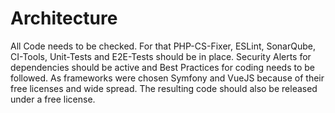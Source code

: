 # Architecture

All Code needs to be checked. For that PHP-CS-Fixer, ESLint, SonarQube, CI-Tools, Unit-Tests and E2E-Tests should be in place. Security Alerts for dependencies should be active and Best Practices for coding needs to be followed. As frameworks were chosen Symfony and VueJS because of their free licenses and wide spread. The resulting code should also be released under a free license.
